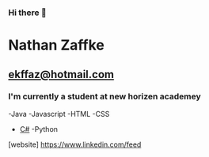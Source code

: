 ### Hi there 👋

# Nathan Zaffke<br/>
## ekffaz@hotmail.com<br/>
### I'm currently a student at new horizen academey 

-Java
-Javascript
-HTML
-CSS
- [C#](https://github.com/nzaffke/FinalProject)
-Python





[website] https://www.linkedin.com/feed
